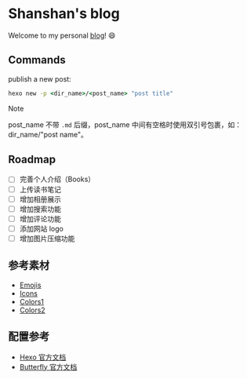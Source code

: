 # Shanshan's blog

Welcome to my personal [<u>blog</u>](https://shen-shanshan.github.io/)! :smile:

## Commands

publish a new post:

```cmd
hexo new -p <dir_name>/<post_name> "post title"
```

> [!NOTE]
> post_name 不带 `.md` 后缀，post_name 中间有空格时使用双引号包裹，如：dir_name/"post name"。

## Roadmap

- [ ] 完善个人介绍（Books）
- [ ] 上传读书笔记
- [ ] 增加相册展示
- [ ] 增加搜索功能
- [ ] 增加评论功能
- [ ] 添加网站 logo
- [ ] 增加图片压缩功能

## 参考素材

- [<u>Emojis</u>](https://www.emojiall.com/zh-hans/all-emojis)
- [<u>Icons</u>](https://fontawesome.com/icons?from=io)
- [<u>Colors1</u>](https://blog.csdn.net/u010403387/article/details/45392917)
- [<u>Colors2</u>](https://www.colordic.org/)

## 配置参考

- [<u>Hexo 官方文档</u>](https://hexo.io/docs/)
- [<u>Butterfly 官方文档</u>](https://butterfly.js.org/posts/21cfbf15/)

